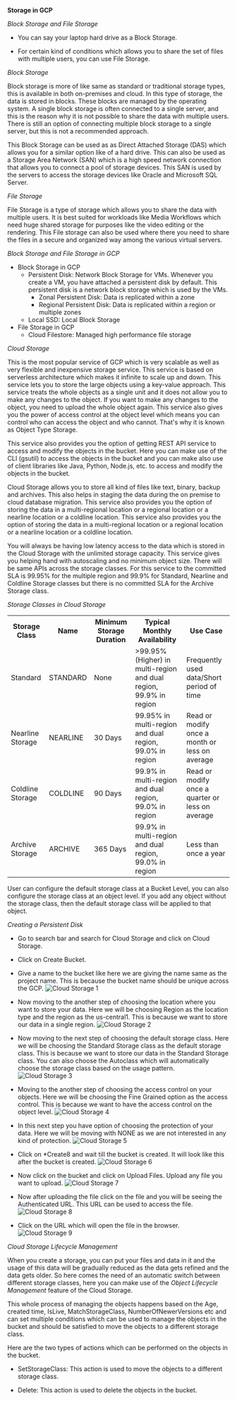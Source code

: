 **Storage in GCP**

*Block Storage and File Storage*

- You can say your laptop hard drive as a Block Storage.

- For certain kind of conditions which allows you to share the set of files with multiple users, you can use File Storage.

*Block Storage*

Block storage is more of like same as standard or traditional storage types, this is available in both on-premises and cloud. In this type of storage, the data is stored in blocks. These blocks are managed by the operating system. A single block storage is often connected to a single server, and this is the reason why it is not possible to share the data with multiple users. There is still an option of connecting multiple block storage to a single server, but this is not a recommended approach.

This Block Storage can be used as as Direct Attached Storage (DAS) which allows you for a similar option like of a hard drive. This can also be used as a Storage Area Network (SAN) which is a high speed network connection that allows you to connect a pool of storage devices. This SAN is used by the servers to access the storage devices like Oracle and Microsoft SQL Server.

*File Storage*

File Storage is a type of storage which allows you to share the data with multiple users. It is best suited for workloads like Media Workflows which need huge shared storage for purposes like the video editing or the rendering. This File storage can also be used where there you need to share the files in a secure and organized way among the various virtual servers.

*Block Storage and File Storage in GCP*

- Block Storage in GCP
  - Persistent Disk: Network Block Storage for VMs. Whenever you create a VM, you have attached a persistent disk by default. This persistent disk is a network block storage which is used by the VMs. 
    - Zonal Persistent Disk: Data is replicated within a zone
    - Regional Persistent Disk: Data is replicated within a region or multiple zones
  - Local SSD: Local Block Storage
- File Storage in GCP
  - Cloud Filestore: Managed high performance file storage

*Cloud Storage*

This is the most popular service of GCP which is very scalable as well as very flexible and inexpensive storage service. This service is based on serverless architecture which makes it infinite to scale up and down. This service lets you to store the large objects using a key-value approach. This service treats the whole objects as a single unit and it does not allow you to make any changes to the object. If you want to make any changes to the object, you need to upload the whole object again. This service also gives you the power of access control at the object level which means you can control who can access the object and who cannot. That's why it is known as Object Type Storage.

This service also provides you the option of getting REST API service to access and modify the objects in the bucket. Here you can make use of the CLI (gsutil) to access the objects in the bucket and you can make also use of client libraries like Java, Python, Node.js, etc. to access and modify the objects in the bucket.

Cloud Storage allows you to store all kind of files like text, binary, backup and archives. This also helps in staging the data during the on premise to cloud database migration. This service also provides you the option of storing the data in a multi-regional location or a regional location or a nearline location or a coldline location. This service also provides you the option of storing the data in a multi-regional location or a regional location or a nearline location or a coldline location.

You will always be having low latency access to the data which is stored in the Cloud Storage with the unlimited storage capacity. This service gives you helping hand with autoscaling and no minimum object size. There will be same APIs across the storage classes. For this service to the committed SLA is 99.95% for the multiple region and 99.9% for Standard, Nearline and Coldline Storage classes but there is no committed SLA for the Archive Storage class.

*Storage Classes in Cloud Storage*

<table>
<tr>
<th>Storage Class</th>
<th>Name</th>
<th>Minimum Storage Duration</th>
<th>Typical Monthly Availability</th>
<th>Use Case</th>
</tr>
<tr>
<td>Standard</td>
<td>STANDARD</td>
<td>None</td>
<td>>99.95% (Higher) in multi-region and dual region, 99.9% in region</td>
<td>Frequently used data/Short period of time</td>
</tr>
<tr>
<td>Nearline Storage</td>
<td>NEARLINE</td>
<td>30 Days</td>
<td>99.95% in multi-region and dual region, 99.0% in region</td>
<td>Read or modify once a month or less on average</td>
</tr>
<tr>
<td>Coldline Storage</td>
<td>COLDLINE</td>
<td>90 Days</td>
<td>99.9% in multi-region and dual region, 99.0% in region</td>
<td>Read or modify once a quarter or less on average</td>
</tr>
<tr>
<td>Archive Storage</td>
<td>ARCHIVE</td>
<td>365 Days</td>
<td>99.9% in multi-region and dual region, 99.0% in region</td>
<td>Less than once a year</td>
</tr>
</table>

User can configure the default storage class at a Bucket Level, you can also configure the storage class at an object level. If you add any object without the storage class, then the default storage class will be applied to that object.

*Creating a Persistent Disk*

- Go to search bar and search for Cloud Storage and click on Cloud Storage.

- Click on Create Bucket.

- Give a name to the bucket like here we are giving the name same as the project name. This is because the bucket name should be unique across the GCP.
![Cloud Storage 1](https://github.com/cloud-devops-enthusiast/Google-Cloud-Platform_Cloud-Digital-Leader_Certification-Exam-Preparation/blob/4587c8d986dd0a2314a3e5b0739754b7419ea280/Images/Screenshot%202023-10-29%20205438.png)

- Now moving to the another step of choosing the location where you want to store your data. Here we will be choosing Region as the location type and the region as the us-central1. This is because we want to store our data in a single region.
![Cloud Storage 2](https://github.com/cloud-devops-enthusiast/Google-Cloud-Platform_Cloud-Digital-Leader_Certification-Exam-Preparation/blob/4587c8d986dd0a2314a3e5b0739754b7419ea280/Images/Screenshot%202023-10-29%20210521.png)

- Now moving to the next step of choosing the default storage class. Here we will be choosing the Standard Storage class as the default storage class. This is because we want to store our data in the Standard Storage class. You can also choose the Autoclass which will automatically choose the storage class based on the usage pattern.
![Cloud Storage 3](https://github.com/cloud-devops-enthusiast/Google-Cloud-Platform_Cloud-Digital-Leader_Certification-Exam-Preparation/blob/4587c8d986dd0a2314a3e5b0739754b7419ea280/Images/Screenshot%202023-10-29%20210909.png)

- Moving to the another step of choosing the access control on your objects. Here we will be choosing the Fine Grained option as the access control. This is because we want to have the access control on the object level.
![Cloud Storage 4](https://github.com/cloud-devops-enthusiast/Google-Cloud-Platform_Cloud-Digital-Leader_Certification-Exam-Preparation/blob/4587c8d986dd0a2314a3e5b0739754b7419ea280/Images/Screenshot%202023-10-29%20210938.png)

- In this next step you have option of choosing the protection of your data. Here we will be moving with NONE as we are not interested in any kind of protection.
![Cloud Storage 5](https://github.com/cloud-devops-enthusiast/Google-Cloud-Platform_Cloud-Digital-Leader_Certification-Exam-Preparation/blob/4587c8d986dd0a2314a3e5b0739754b7419ea280/Images/Screenshot%202023-10-29%20210959.png)

- Click on *Create8 and wait till the bucket is created. It will look like this after the bucket is created.
![Cloud Storage 6](https://github.com/cloud-devops-enthusiast/Google-Cloud-Platform_Cloud-Digital-Leader_Certification-Exam-Preparation/blob/4587c8d986dd0a2314a3e5b0739754b7419ea280/Images/Screenshot%202023-10-29%20211602.png)

- Now click on the bucket and click on Upload Files. Upload any file you want to upload.
![Cloud Storage 7](https://github.com/cloud-devops-enthusiast/Google-Cloud-Platform_Cloud-Digital-Leader_Certification-Exam-Preparation/blob/4587c8d986dd0a2314a3e5b0739754b7419ea280/Images/Screenshot%202023-10-29%20211737.png)

- Now after uploading the file click on the file and you will be seeing the Authenticated URL. This URL can be used to access the file.
![Cloud Storage 8](https://github.com/cloud-devops-enthusiast/Google-Cloud-Platform_Cloud-Digital-Leader_Certification-Exam-Preparation/blob/4587c8d986dd0a2314a3e5b0739754b7419ea280/Images/Screenshot%202023-10-29%20211950.png)

- Click on the URL which will open the file in the browser.
![Cloud Storage 9](https://github.com/cloud-devops-enthusiast/Google-Cloud-Platform_Cloud-Digital-Leader_Certification-Exam-Preparation/blob/4587c8d986dd0a2314a3e5b0739754b7419ea280/Images/Screenshot%202023-10-29%20212018.png)

*Cloud Storage Lifecycle Management*

When you create a storage, you can put your files and data in it and the usage of this data will be gradually reduced as the data gets refined and the data gets older. So here comes the need of an automatic switch between different storage classes, here you can make use of the *Object Lifecycle Management* feature of the Cloud Storage.

This whole process of managing the objects happens based on the Age, created time, IsLive, MatchStorageClass, NumberOfNewerVersions etc and can set multiple conditions which can be used to manage the objects in the bucket and should be satisfied to move the objects to a different storage class.

Here are the two types of actions which can be performed on the objects in the bucket.

- SetStorageClass: This action is used to move the objects to a different storage class.

- Delete: This action is used to delete the objects in the bucket.